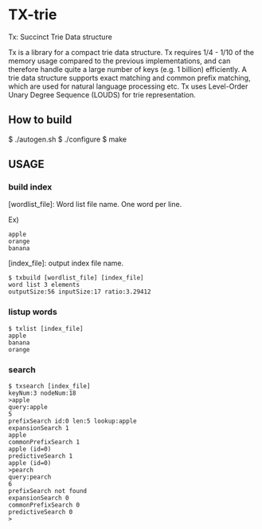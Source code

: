 # TX-trie

Tx: Succinct Trie Data structure

Tx is a library for a compact trie data structure. Tx requires 1/4 - 1/10 of the memory usage compared to the previous implementations, and can therefore handle quite a large number of keys (e.g. 1 billion) efficiently. A trie data structure supports exact matching and common prefix matching, which are used for natural language processing etc. Tx uses Level-Order Unary Degree Sequence (LOUDS) for trie representation.

## How to build

  $ ./autogen.sh
  $ ./configure
  $ make

## USAGE
### build index
[wordlist_file]: Word list file name. One word per line. 

Ex\)
```text
apple
orange
banana
```
[index_file]: output index file name. 
```
$ txbuild [wordlist_file] [index_file]
word list 3 elements
outputSize:56 inputSize:17 ratio:3.29412
```
### listup words
```
$ txlist [index_file]
apple
banana
orange
```

### search
```
$ txsearch [index_file]
keyNum:3 nodeNum:18
>apple
query:apple
5
prefixSearch id:0 len:5 lookup:apple
expansionSearch 1
apple
commonPrefixSearch 1
apple (id=0)
predictiveSearch 1
apple (id=0)
>pearch
query:pearch
6
prefixSearch not found
expansionSearch 0
commonPrefixSearch 0
predictiveSearch 0
>
```
